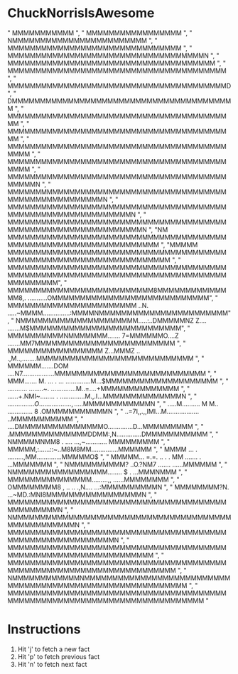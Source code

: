 # ChuckNorrisIsAwesome
"                                                    MMMMMMMMMMM                                         ",
                "                                 MMMMMMMMMMMMMMMMM                                      ",
                "                             NMMMMMMMMMMMMMMMMMMMMMMMM                                  ",
                "                           MMMMMMMMMMMMMMMMMMMMMMMMMMMMMMM                              ",
                "                          MMMMMMMMMMMMMMMMMMMMMMMMMMMMMMMMMMMN                          ",
                "                          MMMMMMMMMMMMMMMMMMMMMMMMMMMMMMMMMMMMM                         ",
                "                         MMMMMMMMMMMMMMMMMMMMMMMMMMMMMMMMMMMMMMM                        ",
                "                         MMMMMMMMMMMMMMMMMMMMMMMMMMMMMMMMMMMMMMMD                       ",
                "                        DMMMMMMMMMMMMMMMMMMMMMMMMMMMMMMMMMMMMMMMM                       ",
                "                        MMMMMMMMMMMMMMMMMMMMMMMMMMMMMMMMMMMMMMMMM                       ",
                "                        MMMMMMMMMMMMMMMMMMMMMMMMMMMMMMMMMMMMMMMMM                       ",
                "                       MMMMMMMMMMMMMMMMMMMMMMMMMMMMMMMMMMMMMMMMMMM                      ",
                "                       MMMMMMMMMMMMMMMMMMMMMMMMMMMMMMMMMMMMMMMMMMM                      ",
                "                      MMMMMMMMMMMMMMMMMMMMMMMMMMMMMMMMMMMMMMMMMMMMN                     ",
                "                      MMMMMMMMMMMMMMMMMMMMMMMMMMMMMMMMMMMMMMMMMMMMMMMMMMMMMMMMN         ",
                "                     MMMMMMMMMMMMMMMMMMMMMMMMMMMMMMMMMMMMMMMMMMMMMMMMMMMMMMMMMMMMMN     ",
                "                     MMMMMMMMMMMMMMMMMMMMMMMMMMMMMMMMMMMMMMMMMMMMMMMMMMMMMMMMMMMMMMMN   ",
                "NM                  MMMMMMMMMMMMMMMMMMMMMMMMMMMMMMMMMMMMMMMMMMMMMMMMMMMMMMMMMMMMMMMMMM  ",
                "MMMMM              MMMMMMMMMMMMMMMMMMMMMMMMMMMMMMMMMMMMMMMMMMMMMMMMMMMMMMMMMMMMMMMMMMMM ",
                " MMMMMMMMMMMMMMMMMMMMMMMMMMMMMMMMMMMMMMMMMMMMMMMMMMMMMMMMMMMMMMMMMMMMMMMMMMMMMMMMMMMMMMM",
                "  MMMMMMMMMMMMMMMMMMMMMMMMMM8MMMMMMMMMIMMMMM8,. ...........OMMMMMMMMMMMMMMMMMMMMMMMMMMMM",
                "     MMMMMMMMMMMMMMMMMMMMMMM ..N. .....~MMMM...............:MMMMNMMMMMMMMMMMMMMMMMMMMMMM",
                "       NMMMMMMMMMMMMMMMMMMMMM.....:..DMMMMMNZ Z.... .......M$MMMMMMMMMMMMMMMMMMMMMMMMMMM",
                "           MMMMMMMMMMNMMMMMMM....... 7=MMMMMMO....Z .......MM7MMMMMMMMMMMMMMMMMMMMMMMMM ",
                "              MMMMMMMMMMMMMMMMM  Z...MMMZ .. .,M..,........MMMMMMMMMMMMMMMMMMMMMMMMMMMM ",
                "                  MMMMMM.......DOM ....N7..................MMMMMMMMMMMMMMMMMMMMMMMMMMM  ",
                "                     MMM....... M. ... .  ... ..............M...$MMMMMMMMMMMMMMMMMMMM   ",
                "                       ........... ........~. ..............M..=....+MMMMMMMMMMMMMM     ",
                "                       ......+.NMI~........ . ..............M.,.I...MMMMMMMMMMMMMMN     ",
                "                       ......$... ...... O..................,.....$MMMMMMMMMMMMN        ",
                "                       .....M.......... M M.. .............. 8  .OMMMMMMMMMMMN          ",
                "                        ..=7I,,.,,IMI...M.................. ..MMMMMMMMMMM               ",
                "                        ....DMMMMMMMMMMMMMMMO..............D...MMMMMMMMM                ",
                "                         .MMMMMMMMMMMMMMDDMM:,N..............DMMMMMMMMMMM               ",
                "                         NMMMMMNMM8 . .... ...,~............  MMMMMMMMM                 ",
                "                         MMMMM,:......::~..M8M8MM...............MMMMMM                  ",
                "                         MMMM ... . .........,MM..............MMMMMO$                   ",
                "                         MMMMM... =.=. .. . . MM ....... . ...MMMMMMM                   ",
                "                          NMMMMMMMMMM?  ..O.?NM7 ....... ......MMMMMM                   ",
                "                           NMMMMMMMMMMMMMMMMM........  $ . ...MMMNMMM                   ",
                "                            MMMMMMMMMMMMMMM.........,, ......MMMMMMMM                   ",
                "                             OMMMMMMMM8 , .. .. .,N.... ...:MMMMMMMMMMN                 ",
                "                              MMMMMMMM?N. ...~MD.:MNI8MMMMMMMMMMMMMMMMMN                ",
                "                         MMMMMMMMMMMMMMMMMMMMMMMMMMMMMMMMMMMMMMMMMMMMMMMMN              ",
                "                      NMMMMMMMMMMMMMMMMMMMMMMMMMMMMMMMMMMMMMMMMMMMMMMMMMMMN             ",
                "                     MMMMMMMMMMMMMMMMMMMMMMMMMMMMMMMMMMMMMMMMMMMMMMMMMMMMMMMMMMN        ",
                "                  MMMMMMMMMMMMMMMMMMMMMMMMMMMMMMMMMMMMMMMMMMMMMMMMMMMMMMMMMMMMMMMMM     ",
                "               MMMMMMMMMMMMMMMMMMMMMMMMMMMMMMMMMMMMMMMMMMMMMMMMMMMMMMMMMMMMMMMMMMMMM    ",
                "              NMMMMMMMMMMMMNMMMMMMMMMMMMMMMMMMMMMMMMMMMMMMMMMMMMMMMMMMMMMMMMMMMMMMMMMM  ",
                "             MMMMMMMMMMMMMMMMMMMMMMMMMMMMMMMMMMMMMMMMMMMMMMMMMMMMMMMMMMMMMMMMMMMMMMMMMM "
                
Instructions
=============
1. Hit 'j' to fetch a new fact
2. Hit 'p' to fetch previous fact
3. Hit 'n' to fetch next fact
